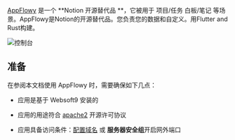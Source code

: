 [AppFlowy](https://appflowy.io/) 是一个 **Notion  开源替代品 **，它被用于 项目/任务 白板/笔记  等场景。AppFlowy是Notion的开源替代品。您负责您的数据和自定义。用Flutter and Rust构建。


![控制台](https://libs.websoft9.com/Websoft9/DocsPicture/zh/appflowy/appflowy-gui-websoft9.png)


## 准备

在参阅本文档使用 AppFlowy 时，需要确保如下几点：

- 应用是基于 Websoft9 安装的

- 应用的用途符合 [apache2](https://opensource.org/licenses/Apache-2.0) 开源许可协议

- 应用具备访问条件：[配置域名](./domain-set) 或 **服务器安全组**开启网外端口
